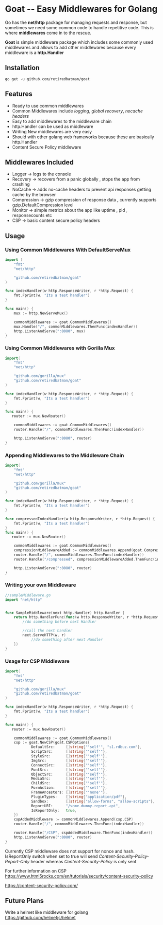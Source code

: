 # Goat -- Easy Middlewares for Golang

Go has the **net/http** package for managing requests and response,
but sometimes we need some common code to handle repetitive code.
This is where **middlewares** come in to the rescue.

**Goat** is simple middleware package which includes some commonly used middlewares
and allows to add other middlewares because every middleware is a **http.Handler**

## Installation

```
go get -u github.com/retiredbatman/goat
```

## Features
  * Ready to use common middlewares 
  * Common Middlewares include *logging*, *global recovery*, *nocache headers* 
  * Easy to add middlewares to the middleware chain
  * http.Handler can be used as middleware
  * Writing New middlewares are very easy
  * Should with other golang web frameworks because these are basically http.Handler
  * Content Secure Policy middleware 


## Middlewares Included
* Logger -> logs to the console 
* Recovery -> recovers from a panic globally , stops the app from crashing
* NoCache -> adds no-cache headers to prevent api responses getting cache by the browser
* Compression -> gzip compression of response data , currently supports gzip.DefaultCompression level
* Monitor -> simple metrics about the app like uptime , pid , responsecounts etc
* CSP -> basic content secure policy headers

## Usage

### Using Common Middlewares With DefaultServeMux

```go
import (
    "fmt"
    "net/http"

    "github.com/retiredbatman/goat"
)

func indexHandler(w http.ResponseWriter, r *http.Request) {
    fmt.Fprint(w, "Its a test handler")
}

func main() {
    mux := http.NewServeMux()

    commonMiddlewares := goat.CommonMiddlewares()
    mux.Handle("/", commonMiddlewares.ThenFunc(indexHandler))
    http.ListenAndServe(":8080", mux)
}
```


### Using Common Middlewares with Gorilla Mux

```go
import(
    "fmt"
    "net/http"

    "github.com/gorilla/mux"
    "github.com/retiredbatman/goat"
)

func indexHandler(w http.ResponseWriter, r *http.Request) {
    fmt.Fprint(w, "Its a test handler")
}

func main() {
   router := mux.NewRouter()

    commonMiddlewares := goat.CommonMiddlewares()
    router.Handle("/", commonMiddlewares.ThenFunc(indexHandler))

    http.ListenAndServe(":8080", router)
}
```


### Appending Middlewares to the Middleware Chain

```go
import(
    "fmt"
    "net/http"

    "github.com/gorilla/mux"
    "github.com/retiredbatman/goat"
)

func indexHandler(w http.ResponseWriter, r *http.Request) {
    fmt.Fprint(w, "Its a test handler")
}

func compressedIndexHandler(w http.ResponseWriter, r *http.Request) {
    fmt.Fprint(w, "Its a test handler")
}
func main() {
   router := mux.NewRouter()

    commonMiddlewares := goat.CommonMiddlewares()
    compressionMiddlewareAdded := commonMiddlewares.Append(goat.Compression)
    router.Handle("/", commonMiddlewares.ThenFunc(indexHandler))
    router.Handle("/compressed", compressionMiddlewareAdded.ThenFunc(indexHandler))

    http.ListenAndServe(":8080", router)
}
```

### Writing your own Middleware

```go
//sampleMiddleware.go
import "net/http"


func SampleMiddleware(next http.Handler) http.Handler {
	return http.HandlerFunc(func(w http.ResponseWriter, r *http.Request) {
	    //do something before next Handler

	    //call the next handler
	    next.ServeHTTP(w, r)
            //do something after next Handler
	})
}
```

### Usage for CSP Middleware

```go
import(
    "fmt"
    "net/http"

    "github.com/gorilla/mux"
    "github.com/retiredbatman/goat"
)

func indexHandler(w http.ResponseWriter, r *http.Request) {
    fmt.Fprint(w, "Its a test handler")
}

func main() {
   router := mux.NewRouter()

    commonMiddlewares := goat.CommonMiddlewares()
    csp := goat.NewCSP(goat.CSPOptions{
            DefaultSrc:     []string{"'self'", "s1.rdbuz.com"},
            ScriptSrc:      []string{"'self'"},
            StyleSrc:       []string{"'self'"},
            ImgSrc:         []string{"'self'"},
            ConnectSrc:     []string{"'self'"},
            FontSrc:        []string{"'self'"},
            ObjectSrc:      []string{"'self'"},
            MediaSrc:       []string{"'self'"},
            ChildSrc:       []string{"'self'"},
            FormAction:     []string{"'self'"},
            FrameAncestors: []string{"'none'"},
            PluginTypes:    []string{"application/pdf"},
            Sandbox:        []string{"allow-forms", "allow-scripts"},
            ReportURI:      "/some-dummy-report-api",
            IsReportOnly:   true,
    })
    cspAddedMiddleware := commonMiddlewares.Append(csp.CSP)
    router.Handle("/", commonMiddlewares.ThenFunc(indexHandler))

    router.Handle("/CSP", cspAddedMiddleware.ThenFunc(indexHandler))
    http.ListenAndServe(":8080", router)
}
```
Currently CSP middleware does not support for nonce and hash. IsReportOnly switch when set to true will send *Content-Security-Policy-Report-Only* header whereas *Content-Security-Policy* is only sent

For further information on CSP
https://www.html5rocks.com/en/tutorials/security/content-security-policy

https://content-security-policy.com/

## Future Plans

Write a helmet like middleware for golang
https://github.com/helmetjs/helmet




